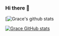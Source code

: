 ### Hi there 👋

<!--
**zjslxzhing795/zjslxzhing795** is a ✨ _special_ ✨ repository because its `README.md` (this file) appears on your GitHub profile.

Here are some ideas to get you started:

- 🔭 I’m currently working on ...
- 🌱 I’m currently learning ...
- 👯 I’m looking to collaborate on ...
- 🤔 I’m looking for help with ...
- 💬 Ask me about ...
- 📫 How to reach me: ...
- 😄 Pronouns: ...
- ⚡ Fun fact: ...
-->

[![Grace's github stats](https://github.com/zjslxzhing795/github-readme-stats)

[![Grace GitHub stats](https://github-readme-stats.vercel.app/api?username=zjslxzhing795)]()
